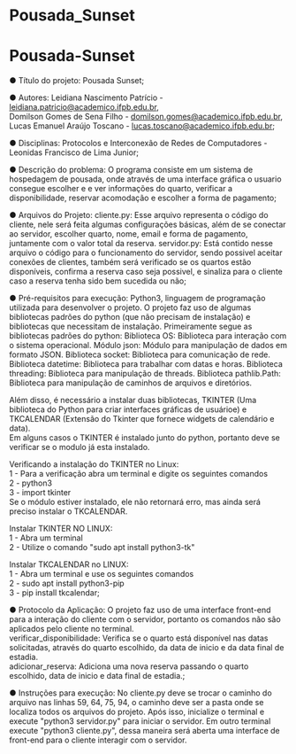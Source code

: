 # Pousada_Sunset

# Pousada-Sunset

● Título do projeto: Pousada Sunset;

● Autores: Leidiana Nascimento Patrício - leidiana.patricio@academico.ifpb.edu.br,<br>
           Domilson Gomes de Sena Filho - domilson.gomes@academico.ifpb.edu.br,<br>
           Lucas Emanuel Araújo Toscano - lucas.toscano@academico.ifpb.edu.br;
           
● Disciplinas: Protocolos e Interconexão de Redes de Computadores - Leonidas Francisco de Lima Junior;

● Descrição do problema: O programa consiste em um sistema de hospedagem de pousada, onde através de uma interface gráfica o usuario consegue escolher e e ver informações do quarto, verificar a disponibilidade, reservar acomodação e escolher a forma de pagamento;

● Arquivos do Projeto: cliente.py: Esse arquivo representa o código do cliente, nele será feita algumas configurações básicas, além de se conectar ao servidor, escolher quarto, nome, email e forma de pagamento, juntamente com o valor total da reserva.
servidor.py: Está contido nesse arquivo o código para o funcionamento do servidor, sendo possivel aceitar conexões de clientes, também será verificado se os quartos estão disponíveis, confirma a reserva caso seja possivel, e sinaliza para o cliente caso a reserva tenha sido bem sucedida ou não;

● Pré-requisitos para execução: Python3, linguagem de programação utilizada para desenvolver o projeto. O projeto faz uso de algumas bibliotecas padrões do python (que não precisam de instalação) e bibliotecas que necessitam de instalação. Primeiramente segue as bibliotecas padrões do python: Biblioteca OS: Biblioteca para interação com o sistema operacional. Módulo json: Módulo para manipulação de dados em formato JSON. Biblioteca socket: Biblioteca para comunicação de rede. Biblioteca datetime: Biblioteca para trabalhar com datas e horas. Biblioteca threading: Biblioteca para manipulação de threads. Biblioteca pathlib.Path: Biblioteca para manipulação de caminhos de arquivos e diretórios. <br>

Além disso, é necessário a instalar duas bibliotecas, TKINTER (Uma biblioteca do Python para criar interfaces gráficas de usuárioe) e TKCALENDAR (Extensão do Tkinter que fornece widgets de calendário e data).<br>
Em alguns casos o TKINTER é instalado junto do python, portanto deve se verificar se o modulo já esta instalado.

Verificando a instalação do TKINTER no Linux:<br>
           1 - Para a verificação abra um terminal e digite os seguintes comandos<br>
           2 - python3<br>
           3 - import tkinter<br>
           Se o módulo estiver instalado, ele não retornará erro, mas ainda será preciso instalar o TKCALENDAR.<br>

Instalar TKINTER NO LINUX:<br>
           1 - Abra um terminal<br>
           2 - Utilize o comando "sudo apt install python3-tk"<br>
           
Instalar TKCALENDAR no LINUX: <br>
 1 - Abra um terminal e use os seguintes comandos<br>
 2 - sudo apt install python3-pip<br>
 3 - pip install tkcalendar;

● Protocolo da Aplicação: O projeto faz uso de uma interface front-end para a interação do cliente com o servidor, portanto os comandos não são aplicados pelo cliente no terminal.<br>
verificar_disponibilidade: Verifica se o quarto está disponível nas datas solicitadas, através do quarto escolhido, da data de inicio e da data final de estadia.<br>
adicionar_reserva: Adiciona uma nova reserva passando o quarto escolhido, data de inicio e data final de estadia.;

● Instruções para execução: No cliente.py deve se trocar o caminho do arquivo nas linhas 59, 64, 75, 94, o caminho deve ser a pasta onde se localiza todos os arquivos do projeto. Após isso, inicialize o terminal e execute "python3 servidor.py" para iniciar o servidor. Em outro terminal execute "python3 cliente.py", dessa maneira será aberta uma interface de front-end para o cliente interagir com o servidor.  
